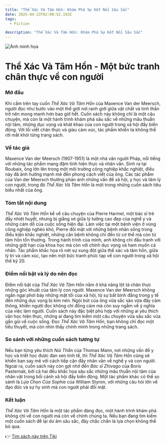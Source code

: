 ```yaml
---
title: "Thể Xác Và Tâm Hồn: Khám Phá Sự Kết Nối Sâu Sắc"
date: 2025-04-23T02:00:52.193Z
tags:
  - Fiction

description: "Thể Xác Và Tâm Hồn: Khám Phá Sự Kết Nối Sâu Sắc"
---
```


![Ảnh minh họa](https://images.unsplash.com/photo-1652037967731-bdf6f34b9845?crop=entropy&cs=tinysrgb&fit=max&fm=jpg&ixid=M3w3MzA0NDl8MHwxfHNlYXJjaHwxfHxUaCVFMSVCQiU4MyUyMFglQzMlQTFjJTIwViVDMyVBMCUyMFQlQzMlQTJtJTIwSCVFMSVCQiU5M258ZW58MHx8fHwxNzQ1MzczNjUyfDA&ixlib=rb-4.0.3&q=80&w=400) 

 # Thể Xác Và Tâm Hồn - Một bức tranh chân thực về con người

<h3>Mở đầu</h3>

Khi cầm trên tay cuốn *Thể Xác Và Tâm Hồn* của Maxence Van der Meersch, người đọc như bước vào một thế giới nơi ranh giới giữa vật chất và tinh thần trở nên mong manh hơn bao giờ hết. Cuốn sách này không chỉ là một câu chuyện, mà còn là một hành trình khám phá sâu sắc về những mâu thuẫn nội tâm, những dục vọng và khát khao của con người trong xã hội đầy biến động. Với lối viết chân thực và giàu cảm xúc, tác phẩm khiến ta không thể rời mắt khỏi từng trang sách.

<h3>Về tác giả</h3>

Maxence Van der Meersch (1907-1951) là một nhà văn người Pháp, nổi tiếng với những tác phẩm mang đậm tính hiện thực và nhân văn. Sinh ra tại Roubaix, ông lớn lên trong một môi trường công nghiệp khắc nghiệt, điều này đã ảnh hưởng mạnh mẽ đến phong cách viết của ông. Các tác phẩm của Van der Meersch thường phản ánh những vấn đề xã hội, y học và tâm lý con người, trong đó *Thể Xác Và Tâm Hồn* là một trong những cuốn sách tiêu biểu nhất của ông.

<h3>Tóm tắt nội dung</h3>

*Thể Xác Và Tâm Hồn* kể về câu chuyện của Pierre Harmel, một bác sĩ trẻ đầy nhiệt huyết, nhưng bị giằng xé giữa lý tưởng cao đẹp của nghề y và những cám dỗ của cuộc sống hiện đại. Làm việc tại một bệnh viện ở vùng công nghiệp nghèo khó, Pierre đối mặt với những bệnh nhân sống trong điều kiện khắc nghiệt, những căn bệnh không chỉ đến từ cơ thể mà còn từ tâm hồn tổn thương. Trong hành trình của mình, anh không chỉ đấu tranh với những giới hạn của khoa học mà còn với chính dục vọng và ham muốn cá nhân. Tác phẩm khắc họa rõ nét sự xung đột giữa thể xác và tâm hồn, giữa lý trí và cảm xúc, tạo nên một bức tranh phức tạp về con người trong xã hội thế kỷ 20.

<h3>Điểm nổi bật và lý do nên đọc</h3>

Điểm nổi bật của *Thể Xác Và Tâm Hồn* nằm ở khả năng lột tả chân thực những góc khuất của tâm lý con người. Maxence Van der Meersch không ngần ngại phơi bày những mặt tối của xã hội, từ sự bất bình đẳng trong y tế đến những dục vọng bị kìm nén. Ngòi bút của ông vừa sắc sảo vừa đầy cảm thông, khiến người đọc không chỉ đồng cảm mà còn suy ngẫm về ý nghĩa của việc làm người. Cuốn sách này đặc biệt phù hợp với những ai yêu thích văn học hiện thực, những ai đang tìm kiếm một câu chuyện vừa sâu sắc vừa gần gũi về cuộc sống. Đọc *Thể Xác Và Tâm Hồn*, bạn không chỉ đọc một tiểu thuyết, mà còn nhìn thấy chính mình trong những trang sách.

<h3>So sánh với những cuốn sách tương tự</h3>

Nếu bạn từng yêu thích *Núi Thần* của Thomas Mann, nơi những vấn đề y học và triết học được đan xen tinh tế, thì *Thể Xác Và Tâm Hồn* cũng sẽ khiến bạn say mê với cách tiếp cận đầy nhân văn về nghề y và con người. Ngoài ra, cuốn sách này còn gợi nhớ đến *Bác sĩ Zhivago* của Boris Pasternak, bởi cả hai đều khắc họa sâu sắc những mâu thuẫn nội tâm của nhân vật trong bối cảnh xã hội đầy biến động. Một tác phẩm khác có thể so sánh là *Lựa Chọn Của Sophie* của William Styron, với những câu hỏi lớn về đạo đức và sự hy sinh mà con người phải đối mặt.

<h3>Kết luận</h3>

*Thể Xác Và Tâm Hồn* là một tác phẩm đáng đọc, một hành trình khám phá không chỉ về con người mà còn về chính chúng ta. Nếu bạn đang tìm kiếm một cuốn sách để lại dư âm sâu sắc, đây chắc chắn là lựa chọn không thể bỏ qua.

👉 [Tìm sách này trên Tiki](https://tiki.vn/search?q=Th%E1%BB%83%20X%C3%A1c%20V%C3%A0%20T%C3%A2m%20H%E1%BB%93n)